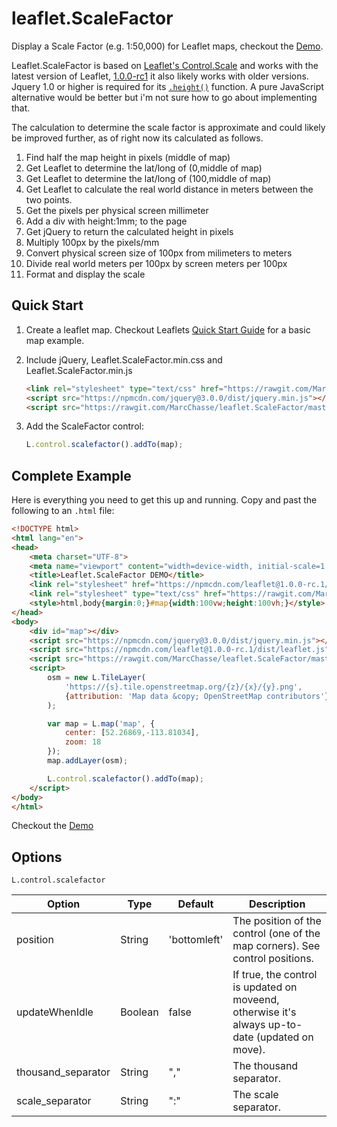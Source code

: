 # leaflet.ScaleFactor
Display a Scale Factor (e.g. 1:50,000) for Leaflet maps, checkout the [Demo](https://marcchasse.github.io/leaflet.ScaleFactor/).

Leaflet.ScaleFactor is based on [Leaflet's Control.Scale](http://leafletjs.com/reference.html#control-scale) and works with the latest version of Leaflet, [1.0.0-rc1](http://leafletjs.com/reference-1.0.0.html) it also likely works with older versions. Jquery 1.0 or higher is required for its [`.height()`](http://api.jquery.com/height/) function. A pure JavaScript alternative would be better but i'm not sure how to go about implementing that.

The calculation to determine the scale factor is approximate and could likely be improved further, as of right now its calculated as follows.

1. Find half the map height in pixels (middle of map)
2. Get Leaflet to determine the lat/long of (0,middle of map)
3. Get Leaflet to determine the lat/long of (100,middle of map)
4. Get Leaflet to calculate the real world distance in meters between the two points.
5. Get the pixels per physical screen millimeter
  1. Add a div with height:1mm; to the page
  2. Get jQuery to return the calculated height in pixels
6. Multiply 100px by the pixels/mm
7. Convert physical screen size of 100px from milimeters to meters
8. Divide real world meters per 100px by screen meters per 100px
9. Format and display the scale


## Quick Start

1. Create a leaflet map. Checkout Leaflets [Quick Start Guide](http://leafletjs.com/examples/quick-start.html) for a basic map example.

2. Include jQuery, Leaflet.ScaleFactor.min.css and Leaflet.ScaleFactor.min.js

    ```html
    <link rel="stylesheet" type="text/css" href="https://rawgit.com/MarcChasse/leaflet.ScaleFactor/master/leaflet.scalefactor.min.css">
    <script src="https://npmcdn.com/jquery@3.0.0/dist/jquery.min.js"></script>
    <script src="https://rawgit.com/MarcChasse/leaflet.ScaleFactor/master/leaflet.scalefactor.min.js"></script>
    ```
3. Add the ScaleFactor control:
    ```javascript
    L.control.scalefactor().addTo(map);
    ```
## Complete Example
Here is everything you need to get this up and running. Copy and past the following to an `.html` file:
```html
<!DOCTYPE html>
<html lang="en">
<head>
	<meta charset="UTF-8">
	<meta name="viewport" content="width=device-width, initial-scale=1.0, maximum-scale=1.0, user-scalable=no" />
	<title>Leaflet.ScaleFactor DEMO</title>
	<link rel="stylesheet" href="https://npmcdn.com/leaflet@1.0.0-rc.1/dist/leaflet.css" />
	<link rel="stylesheet" type="text/css" href="https://rawgit.com/MarcChasse/leaflet.ScaleFactor/master/leaflet.scalefactor.min.css">
	<style>html,body{margin:0;}#map{width:100vw;height:100vh;}</style>
</head>
<body>
	<div id="map"></div>
	<script src="https://npmcdn.com/jquery@3.0.0/dist/jquery.min.js"></script>
	<script src="https://npmcdn.com/leaflet@1.0.0-rc.1/dist/leaflet.js"></script>
	<script src="https://rawgit.com/MarcChasse/leaflet.ScaleFactor/master/leaflet.scalefactor.min.js"></script>
	<script>
	    osm = new L.TileLayer(
	    	'https://{s}.tile.openstreetmap.org/{z}/{x}/{y}.png',
	    	{attribution: 'Map data &copy; OpenStreetMap contributors'}
	    );

	    var map = L.map('map', {
	        center: [52.26869,-113.81034],
	        zoom: 18
	    });
		map.addLayer(osm);

		L.control.scalefactor().addTo(map);
	</script>
</body>
</html>
```
Checkout the [Demo](https://marcchasse.github.io/leaflet.ScaleFactor/)

## Options
`L.control.scalefactor`

| Option         | Type    | Default      | Description                                                                                     |
|----------------|---------|--------------|-------------------------------------------------------------------------------------------------|
| position       | String  | 'bottomleft' | The position of the control (one of the map corners). See control positions.                    |
| updateWhenIdle | Boolean | false        | If true, the control is updated on moveend, otherwise it's always up-to-date (updated on move). |
| thousand_separator | String |    ","    | The thousand separator. |
| scale_separator | String |    ":"       | The scale separator. |
